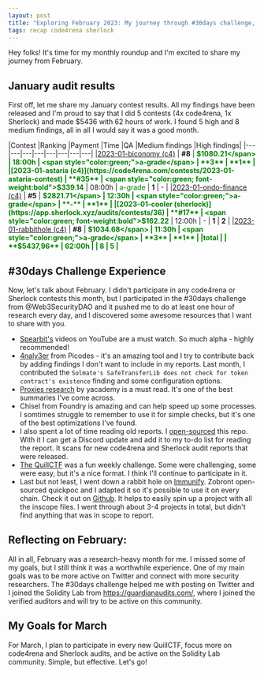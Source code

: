 ```yaml
---
layout: post
title: "Exploring February 2023: My journey through #30days challenge, immunify, and more"
tags: recap code4rena sherlock
---
```


Hey folks! It's time for my monthly roundup and I'm excited to share my journey from February.

## January audit results

First off, let me share my January contest results. All my findings have been released and I'm proud to say that I did 5 contests (4x code4rena, 1x Sherlock) and made $5436 with 62 hours of work. I found 5 high and 8 medium findings, all in all I would say it was a good month.

|Contest    |Ranking    |Payment    |Time   |QA    |Medium findings    |High findings|
|---|---|---|---|---|---|---|---|
|[2023-01-biconomy (c4)](https://code4rena.com/contests/2023-01-biconomy-smart-contract-wallet-contest) | **#8**  |   <span style="color:green; font-weight:bold">$1080.21</span> | 18:00h | <span style="color:green;">a-grade</span> | **3** | **1** |
|[2023-01-astaria (c4)](https://code4rena.com/contests/2023-01-astaria-contest) | **#35** |   <span style="color:green; font-weight:bold">$339.14</span> | 08:00h | <span style="color:green;">a-grade</span> | **1** | - |
|[2023-01-ondo-finance (c4)](https://code4rena.com/contests/2023-01-ondo-finance-contest) | **#5**  |   <span style="color:green; font-weight:bold">$2821.71</span> | 12:30h | <span style="color:green;">a-grade</span> | **-** | **1** |
|[2023-01-cooler (sherlock)](https://app.sherlock.xyz/audits/contests/36) | **#17**  |   <span style="color:green; font-weight:bold">$162.22</span> | 12:00h | - | **1** | **2** |
|[2023-01-rabbithole (c4)](https://code4rena.com/contests/2023-01-rabbithole-quest-protocol-contest) | **#8**  |   <span style="color:green; font-weight:bold">$1034.68</span> | 11:30h | <span style="color:green;">a-grade</span> | **3** | **1** |
|total   |  | **$5437,96** | **62:00h**  |   | **8**   | **5**   |

## #30days Challenge Experience

Now, let's talk about February. I didn't participate in any code4rena or Sherlock contests this month, but I participated in the #30days challenge from @Web3SecurityDAO and it pushed me to do at least one hour of research every day, and I discovered some awesome resources that I want to share with you.

- [Spearbit's](https://www.youtube.com/@Spearbit/videos) videos on YouTube are a must watch. So much alpha - highly recommended!
- [4naly3er](https://github.com/Picodes/4naly3er) from Picodes - it's an amazing tool and I try to contribute back by adding findings I don't want to include in my reports. Last month, I contributed the `Solmate's SafeTransferLib does not check for token contract's existence` finding and some configuration options.
- [Proxies research](https://proxies.yacademy.dev/) by yacademy is a must read. It's one of the best summaries I've come across.
- Chisel from Foundry is amazing and can help speed up some processes. I somtimes struggle to remember to use it for simple checks, but it's one of the best optimizations I've found.
- I also spent a lot of time reading old reports. I [open-sourced](https://github.com/zaskoh/audit-reports) this repo. With it I can get a Discord update and add it to my to-do list for reading the report. It scans for new code4rena and Sherlock audit reports that were released.
- [The QuillCTF](https://quillctf.super.site/challenges) was a fun weekly challenge. Some were challenging, some were easy, but it's a nice format. I think I'll continue to participate in it.
- Last but not least, I went down a rabbit hole on [Immunify](https://immunefi.com/explore/?filter=immunefi). Zobront open-sourced quickpoc and I adapted it so it's possible to use it on every chain. Check it out on [Github](https://github.com/zaskoh/quickpoc). It helps to easily spin up a project with all the inscope files. I went through about 3-4 projects in total, but didn't find anything that was in scope to report.

## Reflecting on February:

All in all, February was a research-heavy month for me. I missed some of my goals, but I still think it was a worthwhile experience. One of my main goals was to be more active on Twitter and connect with more security researchers. The #30days challenge helped me with posting on Twitter and I joined the Solidity Lab from https://guardianaudits.com/, where I joined the verified auditors and will try to be active on this community.

## My Goals for March

For March, I plan to participate in every new QuillCTF, focus more on code4rena and Sherlock audits, and be active on the Solidity Lab community. Simple, but effective. Let's go!
